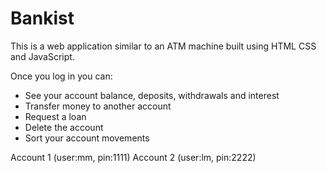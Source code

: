 # Bankist
This is a web application similar to an ATM machine built using HTML CSS and JavaScript.

Once you log in you can:
- See your account balance, deposits, withdrawals and interest
- Transfer money to another account
- Request a loan
- Delete the account
- Sort your account movements

Account 1 (user:mm, pin:1111)
Account 2 (user:lm, pin:2222)
